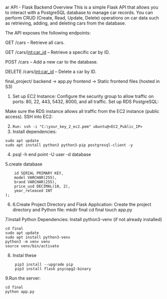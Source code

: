 ar API - Flask Backend
Overview
This is a simple Flask API that allows you to interact with a PostgreSQL database to manage car records. You can perform CRUD (Create, Read, Update, Delete) operations on car data such as retrieving, adding, and deleting cars from the database.

The API exposes the following endpoints:

GET /cars – Retrieve all cars.

GET /cars/<int:car_id> – Retrieve a specific car by ID.

POST /cars – Add a new car to the database.

DELETE /cars/<int:car_id> – Delete a car by ID.


final_project/ backend -> app.py frontend -> Static frontend files (hosted in S3)

1. Set up EC2 Instance:
Configure the security group to allow traffic on ports: 80, 22, 443, 5432, 8000, and all traffic. Set up RDS PostgreSQL:

Make sure the RDS instance allows all traffic from the EC2 instance (public access). SSH into EC2:

2.  ```Run: ssh -i "C:\your_key_2_ec2.pem" ubuntu@<EC2_Public_IP>```
3.  Install dependencies:

```
sudo apt update
sudo apt install python3 python3-pip postgresql-client -y
```
4. psql -h end point -U user -d database

5.create database 
```CREATE TABLE tbl_azizbek_data (
    id SERIAL PRIMARY KEY,
    model VARCHAR(255),
    brand VARCHAR(255),
    price_usd DECIMAL(10, 2),
    year_released INT
);
```

6. 6.Create Project Directory and Flask Application: Create the project directory and Python file:
mkdir final
cd final
touch app.py

7.Install Python Dependencies: Install python3-venv (if not already installed)

```
cd final
sudo apt update
sudo apt install python3-venv
python3 -m venv venv
source venv/bin/activate
```
8. Instal these
   ```
    pip3 install --upgrade pip
    pip3 install flask psycopg2-binary
    ```
9.Run the server:
```
cd final
python app.py
``` 





